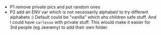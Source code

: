 
* P1 remove private pics and put random ones
* P2 add an ENV var which is not necessarily alphabet/ to try different alphabets :) Default could be "vanilla" which ahs children safe stuff. And
  I could have `carlesso` with private stuff. This wiould make it easier for 3rd people (eg Jeeremy) to add their own folder.
 